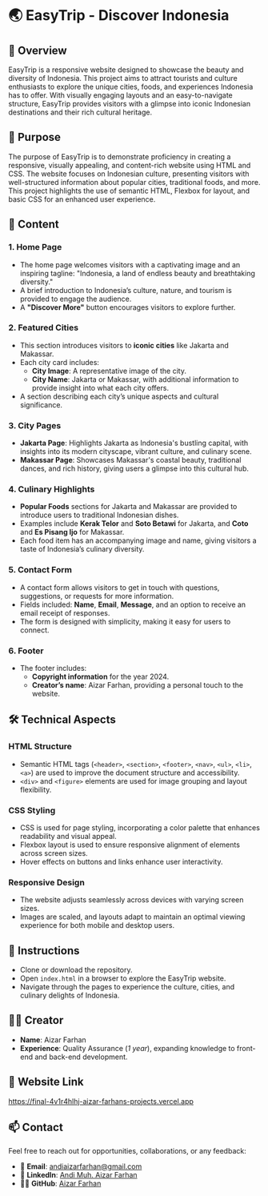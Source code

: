 # 🌏 **EasyTrip - Discover Indonesia**

## 🚀 **Overview**

EasyTrip is a responsive website designed to showcase the beauty and diversity of Indonesia. This project aims to attract tourists and culture enthusiasts to explore the unique cities, foods, and experiences Indonesia has to offer. With visually engaging layouts and an easy-to-navigate structure, EasyTrip provides visitors with a glimpse into iconic Indonesian destinations and their rich cultural heritage.

## 🎯 **Purpose**

The purpose of EasyTrip is to demonstrate proficiency in creating a responsive, visually appealing, and content-rich website using HTML and CSS. The website focuses on Indonesian culture, presenting visitors with well-structured information about popular cities, traditional foods, and more. This project highlights the use of semantic HTML, Flexbox for layout, and basic CSS for an enhanced user experience.

## 🌟 **Content**

### **1. Home Page**
   - The home page welcomes visitors with a captivating image and an inspiring tagline: "Indonesia, a land of endless beauty and breathtaking diversity."
   - A brief introduction to Indonesia’s culture, nature, and tourism is provided to engage the audience.
   - A **"Discover More"** button encourages visitors to explore further.

### **2. Featured Cities**
   - This section introduces visitors to **iconic cities** like Jakarta and Makassar.
   - Each city card includes:
      - **City Image**: A representative image of the city.
      - **City Name**: Jakarta or Makassar, with additional information to provide insight into what each city offers.
   - A section describing each city’s unique aspects and cultural significance.

### **3. City Pages**
   - **Jakarta Page**: Highlights Jakarta as Indonesia's bustling capital, with insights into its modern cityscape, vibrant culture, and culinary scene.
   - **Makassar Page**: Showcases Makassar's coastal beauty, traditional dances, and rich history, giving users a glimpse into this cultural hub.

### **4. Culinary Highlights**
   - **Popular Foods** sections for Jakarta and Makassar are provided to introduce users to traditional Indonesian dishes.
   - Examples include **Kerak Telor** and **Soto Betawi** for Jakarta, and **Coto** and **Es Pisang Ijo** for Makassar.
   - Each food item has an accompanying image and name, giving visitors a taste of Indonesia’s culinary diversity.

### **5. Contact Form**
   - A contact form allows visitors to get in touch with questions, suggestions, or requests for more information.
   - Fields included: **Name**, **Email**, **Message**, and an option to receive an email receipt of responses.
   - The form is designed with simplicity, making it easy for users to connect.

### **6. Footer**
   - The footer includes:
      - **Copyright information** for the year 2024.
      - **Creator’s name**: Aizar Farhan, providing a personal touch to the website.

## 🛠️ **Technical Aspects**

### **HTML Structure**
   - Semantic HTML tags (`<header>`, `<section>`, `<footer>`, `<nav>`, `<ul>`, `<li>`, `<a>`) are used to improve the document structure and accessibility.
   - `<div>` and `<figure>` elements are used for image grouping and layout flexibility.

### **CSS Styling**
   - CSS is used for page styling, incorporating a color palette that enhances readability and visual appeal.
   - Flexbox layout is used to ensure responsive alignment of elements across screen sizes.
   - Hover effects on buttons and links enhance user interactivity.

### **Responsive Design**
   - The website adjusts seamlessly across devices with varying screen sizes.
   - Images are scaled, and layouts adapt to maintain an optimal viewing experience for both mobile and desktop users.

## 📃 **Instructions**

   - Clone or download the repository.
   - Open `index.html` in a browser to explore the EasyTrip website.
   - Navigate through the pages to experience the culture, cities, and culinary delights of Indonesia.

## 👨🏾 **Creator**

   - **Name**: Aizar Farhan
   - **Experience**: Quality Assurance (_1 year_), expanding knowledge to front-end and back-end development.

## 🔗 **Website Link**
https://final-4v1r4hlhj-aizar-farhans-projects.vercel.app

## 📫 **Contact**

Feel free to reach out for opportunities, collaborations, or any feedback:

- 📧 **Email**: [andiaizarfarhan@gmail.com](mailto:andiaizarfarhan@gmail.com)
- 👔 **LinkedIn**: [Andi Muh. Aizar Farhan](https://www.linkedin.com/in/andi-muh-aizar-farhan-a47a18292/)
- 🧑‍💻 **GitHub**: [Aizar Farhan](https://github.com/aizarfarhan25)
